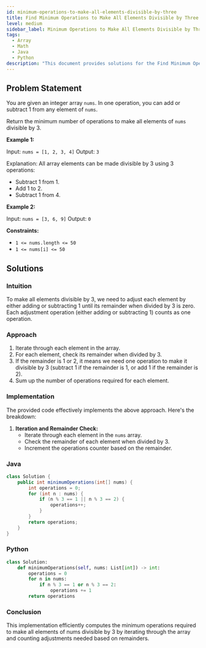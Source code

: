 ```yaml
---
id: minimum-operations-to-make-all-elements-divisible-by-three
title: Find Minimum Operations to Make All Elements Divisible by Three
level: medium
sidebar_label: Minimum Operations to Make All Elements Divisible by Three
tags:
  - Array
  - Math
  - Java
  - Python
description: "This document provides solutions for the Find Minimum Operations to Make All Elements Divisible by Three problem."
---
```


## Problem Statement

You are given an integer array `nums`. In one operation, you can add or subtract 1 from any element of `nums`.

Return the minimum number of operations to make all elements of `nums` divisible by 3.

**Example 1:**

Input: `nums = [1, 2, 3, 4]`
Output: `3`

Explanation:
All array elements can be made divisible by 3 using 3 operations:
- Subtract 1 from 1.
- Add 1 to 2.
- Subtract 1 from 4.

**Example 2:**

Input: `nums = [3, 6, 9]`
Output: `0`

**Constraints:**

- `1 <= nums.length <= 50`
- `1 <= nums[i] <= 50`

## Solutions

### Intuition

To make all elements divisible by 3, we need to adjust each element by either adding or subtracting 1 until its remainder when divided by 3 is zero. Each adjustment operation (either adding or subtracting 1) counts as one operation.

### Approach

1. Iterate through each element in the array.
2. For each element, check its remainder when divided by 3.
3. If the remainder is 1 or 2, it means we need one operation to make it divisible by 3 (subtract 1 if the remainder is 1, or add 1 if the remainder is 2).
4. Sum up the number of operations required for each element.

### Implementation

The provided code effectively implements the above approach. Here's the breakdown:

1. **Iteration and Remainder Check:**
   - Iterate through each element in the `nums` array.
   - Check the remainder of each element when divided by 3.
   - Increment the operations counter based on the remainder.

### Java 

```java
class Solution {
    public int minimumOperations(int[] nums) {
        int operations = 0;
        for (int n : nums) {
            if (n % 3 == 1 || n % 3 == 2) {
                operations++;
            }
        }
        return operations;
    }
}
```
### Python

```Python
class Solution:
    def minimumOperations(self, nums: List[int]) -> int:
        operations = 0
        for n in nums:
            if n % 3 == 1 or n % 3 == 2:
                operations += 1
        return operations

```

### Conclusion 
This implementation efficiently computes the minimum operations required to make all elements of nums divisible by 3 by iterating through the array and counting adjustments needed based on remainders.
